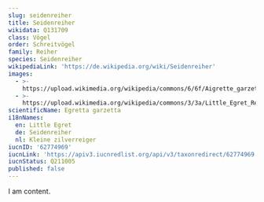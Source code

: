 ```yaml
---
slug: seidenreiher
title: Seidenreiher
wikidata: Q131709
class: Vögel
order: Schreitvögel
family: Reiher
species: Seidenreiher
wikipediaLink: 'https://de.wikipedia.org/wiki/Seidenreiher'
images:
  - >-
    https://upload.wikimedia.org/wikipedia/commons/6/6f/Aigrette_garzette_au_lac_sud_de_Tunis_(site_RAMSAR).jpg
  - >-
    https://upload.wikimedia.org/wikipedia/commons/3/3a/Little_Egret_Reflection.jpg
scientificName: Egretta garzetta
i18nNames:
  en: Little Egret
  de: Seidenreiher
  nl: Kleine zilverreiger
iucnID: '62774969'
iucnLink: 'https://apiv3.iucnredlist.org/api/v3/taxonredirect/62774969'
iucnStatus: Q211005
published: false
---
```


I am content.
